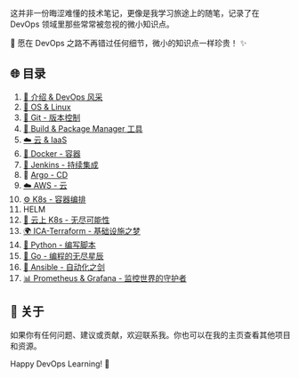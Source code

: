 这并非一份晦涩难懂的技术笔记，更像是我学习旅途上的随笔，记录了在 DevOps 领域里那些常常被忽视的微小知识点。

🎉  愿在 DevOps 之路不再错过任何细节，微小的知识点一样珍贵！ ✨

## 🌐 目录

1. [🚀 介绍 & DevOps 风采](#introduction)
2. [🎉 OS & Linux](#os-linux)
3. [🔗 Git - 版本控制](./devops_notes/03_Git_Notes.md)
4. [🧰 Build & Package Manager 工具](./devops_notes/04_Build_Package_Tools.md)
5. [☁️ 云 & IaaS](#cloud-iaas)
6. [🐳 Docker - 容器](./devops_notes/Containers_Docker.md)
7. [🚦 Jenkins - 持续集成](./devops_notes/jenkins.md)
8. 🛟 [Argo - CD](./devops_notes/argocd.md)
9. [☁️ AWS - 云](#aws)
10. [⚙️ K8s - 容器编排](#k8s)
11. HELM
12. [🚀 云上 K8s - 无尽可能性](#cloud-k8s)
13. [🌍 ICA-Terraform - 基础设施之梦](#terraform)
14. [🐍 Python - 编写脚本](#python)
15. [🚀 Go - 编程的无尽星辰](#go)
16. [🔐 Ansible - 自动化之剑](#ansible)
17. [📊 Prometheus & Grafana - 监控世界的守护者](#prometheus-grafana)

## 🌈 关于

如果你有任何问题、建议或贡献，欢迎联系我。你也可以在我的主页查看其他项目和资源。

Happy DevOps Learning! 🌟
